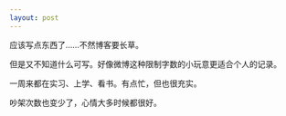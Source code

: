 ```yaml
---
layout: post
---
```

应该写点东西了……不然博客要长草。

但是又不知道什么可写。好像微博这种限制字数的小玩意更适合个人的记录。

一周来都在实习、上学、看书。有点忙，但也很充实。

吵架次数也变少了，心情大多时候都很好。